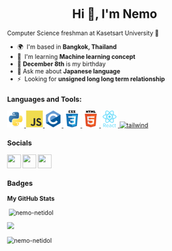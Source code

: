 <h1 align="center">Hi 👋, I'm Nemo</h1>


Computer Science freshman at Kasetsart University 🏫
* 🌍  I'm based in **Bangkok, Thailand**
* 🧠  I'm learning **Machine learning concept**
* 🎂  **December 8th** is my birthday
* 💬  Ask me about **Japanese language**
* ⚡  Looking for **unsigned long long term relationship**



<h3 align="left">Languages and Tools:</h3>
<p align="left"> <a href="https://www.python.org" target="_blank" rel="noreferrer"> <img src="https://raw.githubusercontent.com/devicons/devicon/master/icons/python/python-original.svg" alt="python" width="40" height="40"/> </a> <a href="https://developer.mozilla.org/en-US/docs/Web/JavaScript" target="_blank" rel="noreferrer"> <img src="https://raw.githubusercontent.com/devicons/devicon/master/icons/javascript/javascript-original.svg" alt="javascript" width="40" height="40"/> </a> <a href="https://www.cprogramming.com/" target="_blank" rel="noreferrer"> <img src="https://raw.githubusercontent.com/devicons/devicon/master/icons/c/c-original.svg" alt="c" width="40" height="40"/> </a> <a href="https://www.w3schools.com/css/" target="_blank" rel="noreferrer"> <img src="https://raw.githubusercontent.com/devicons/devicon/master/icons/css3/css3-original-wordmark.svg" alt="css3" width="40" height="40"/> </a> <a href="https://www.w3.org/html/" target="_blank" rel="noreferrer"> <img src="https://raw.githubusercontent.com/devicons/devicon/master/icons/html5/html5-original-wordmark.svg" alt="html5" width="40" height="40"/> </a> <a href="https://reactjs.org/" target="_blank" rel="noreferrer"> <img src="https://raw.githubusercontent.com/devicons/devicon/master/icons/react/react-original-wordmark.svg" alt="react" width="40" height="40"/> </a> <a href="https://tailwindcss.com/" target="_blank" rel="noreferrer"> <img src="https://www.vectorlogo.zone/logos/tailwindcss/tailwindcss-icon.svg" alt="tailwind" width="40" height="40"/> </a> </p>


### Socials

<p align="left"> <a href="https://discord.com/users/443065525715599371" target="_blank" rel="noreferrer"><img src="https://raw.githubusercontent.com/danielcranney/readme-generator/main/public/icons/socials/discord.svg" width="32" height="32" /></a> <a href="https://www.github.com/Nemo-netidol" target="_blank" rel="noreferrer"><img src="https://raw.githubusercontent.com/danielcranney/readme-generator/main/public/icons/socials/github.svg" width="32" height="32" /></a> <a href="http://www.instagram.com/nnem_____/" target="_blank" rel="noreferrer"><img src="https://raw.githubusercontent.com/danielcranney/readme-generator/main/public/icons/socials/instagram.svg" width="32" height="32" /></a></p>

### Badges

<b>My GitHub Stats</b>

<p>&nbsp;<img align="center" src="https://github-readme-stats.vercel.app/api?username=nemo-netidol&show_icons=true&locale=en&title_color=22c55e&text_color=000000&icon_color=22c55e&bg_color=ffffff" alt="nemo-netidol" /></p>

<a href="http://www.github.com/Nemo-netidol"><img src="https://github-readme-streak-stats.herokuapp.com/?user=Nemo-netidol&stroke=000000&background=ffffff&ring=22c55e&fire=22c55e&currStreakNum=000000&currStreakLabel=22c55e&sideNums=000000&sideLabels=000000&dates=000000&hide_border=true" /></a>

<p><img align="center" src="https://github-readme-stats.vercel.app/api/top-langs?username=nemo-netidol&show_icons=true&locale=en&layout=compact&title_color=22c55e&text_color=000000&icon_color=22c55e&bg_color=ffffff" alt="nemo-netidol" /></p>


